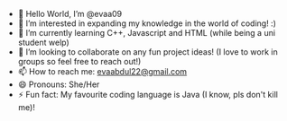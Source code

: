- 👋 Hello World, I’m @evaa09
- 👀 I’m interested in expanding my knowledge in the world of coding! :)
- 🌱 I’m currently learning C++, Javascript and HTML (while being a uni student welp)
- 💞️ I’m looking to collaborate on any fun project ideas! (I love to work in groups so feel free to reach out!)
- 📫 How to reach me: evaabdul22@gmail.com
- 😄 Pronouns: She/Her
- ⚡ Fun fact: My favourite coding language is Java (I know, pls don't kill me)!

<!---
evaa09/evaa09 is a ✨ special ✨ repository because its `README.md` (this file) appears on your GitHub profile.
You can click the Preview link to take a look at your changes.
--->
